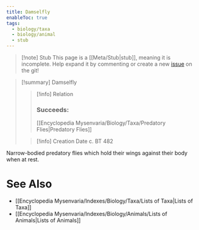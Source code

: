 ```yaml
---
title: Damselfly
enableToc: true
tags:
  - biology/taxa
  - biology/animal
  - stub
---
```


> [!note] Stub
> This page is a [[Meta/Stub|stub]], meaning it is incomplete. Help expand it by commenting or create a new [issue](https://github.com/RagtimeGal/quartz--encyclopedia-mysenvaria/issues/new/choose) on the git!


> [!summary] Damselfly
> > [!info] Relation
> > ### Succeeds:
> > [[Encyclopedia Mysenvaria/Biology/Taxa/Predatory Flies|Predatory Flies]]
>
> > [!info] Creation Date
> > c. BT 482

Narrow-bodied predatory flies which hold their wings against their body when at rest.

# See Also
- [[Encyclopedia Mysenvaria/Indexes/Biology/Taxa/Lists of Taxa|Lists of Taxa]]
- [[Encyclopedia Mysenvaria/Indexes/Biology/Animals/Lists of Animals|Lists of Animals]]
